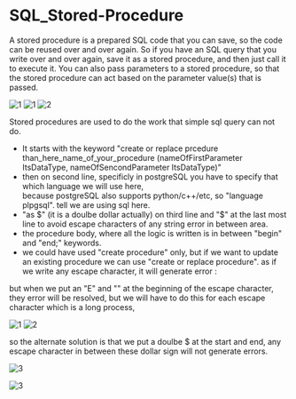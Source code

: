 # SQL_Stored-Procedure

A stored procedure is a prepared SQL code that you can save, so the code can be reused over and over again.
So if you have an SQL query that you write over and over again, save it as a stored procedure, and then just call it to execute it.
You can also pass parameters to a stored procedure, so that the stored procedure can act based on the parameter value(s) that is passed.

![1](https://user-images.githubusercontent.com/33677647/204250061-8001eab2-f5d5-43df-a7b7-0aa1a445ea76.JPG)
![1](https://user-images.githubusercontent.com/33677647/204162658-d0cca2ac-f133-4416-bf72-bd39ac50b7c1.jpeg)
![2](https://user-images.githubusercontent.com/33677647/204162711-a87dcf51-de83-4042-b73f-35de4b44dfde.jpeg)

Stored procedures are used to do the work that simple sql query can not do.
- It starts with the keyword "create or replace prcedure than_here_name_of_your_procedure (nameOfFirstParameter ItsDataType, nameOfSencondParameter ItsDataType)"
- then on second line, specificly in postgreSQL you have to specify that which language we will use here,<br/> because postgreSQL also supports python/c++/etc, so "language plpgsql".
tell we are using sql here.
- "as $" (it is a doulbe dollar actually) on third line and "$" at the last most line to avoid escape characters of any string error in between area.<br/>
- the procedure body, where all the logic is written is in between "begin" and "end;" keywords.
- we could have used "create procedure" only, but if we want to update an existing procedure we can use "create or replace procedure".
 as if we write any escape character, it will generate error :
 
 but when we put an "E" and "\" at the beginning of the escape character, they error will be resolved, but we will have to do this for each escape character which is a long process,
 
![1](https://user-images.githubusercontent.com/33677647/204255172-9fbe7a75-5a0c-4704-922d-76328c89f4aa.JPG)
![2](https://user-images.githubusercontent.com/33677647/204255240-ddda918c-7013-4318-b7a7-2775a910d158.JPG)

so the alternate solution is that we put a doulbe $ at the start and end, any escape character in between these dollar sign will not generate errors.

![3](https://user-images.githubusercontent.com/33677647/204255289-1a05cca2-8469-460d-8c6f-93b511551752.JPG)

![3](https://user-images.githubusercontent.com/33677647/204162670-46363429-13f1-4130-a510-108f4bfc9ebe.jpeg)
